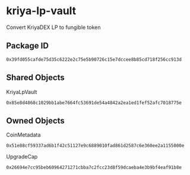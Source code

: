 # kriya-lp-vault
Convert KriyaDEX LP to fungible token

## Package ID
```
0x39fd055cafde75d35c6222e2c75e5b90726c15e7dccee8b85cd718f256cc913d
```

## Shared Objects
KriyaLpVault
```
0x85e8d4868c1029bb1abe7664fc53691de54a4842a2ea1ed1fef52afc7018775e
```

## Owned Objects
CoinMetadata
```
0x51e88cf59337ad6b1f42c51127e9c6889010fad861d2587c6e360ee2a1155000e
```
UpgradeCap
```
0x26694e7cc95beb60964271271cbba7c2fcc23d8f59dcaeba4e3b9bf4eaf91b8e
```
